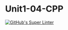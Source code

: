 # Unit1-04-CPP
[![GitHub's Super Linter](README.md/../../../workflows/Mr%20Coxall's%20Super%20Linter/badge.svg)](README.md/../../../actions)
